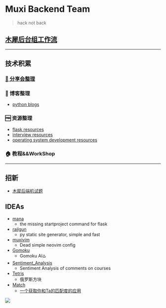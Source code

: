# Muxi Backend Team

> hack not back

## [木犀后台组工作流](https://neo1218.github.io/muxi-backend-workflow/)

<hr/>

## 技术积累
### [📝 分享会整理](https://github.com/muxih4ck/share)
### 📒 博客整理

+ [python blogs](https://github.com/muxih4ck/pyblogs)

### 🆓 资源整理

+ [flask resources](https://github.com/muxih4ck/Flask-Resources)
+ [interview resources](https://github.com/muxih4ck/Interview-Resources)
+ [operating system development resources](https://github.com/muxih4ck/osr)

### 🏠 教程&&WorkShop

<hr/>

## 招新

+ [木犀后端机试题](https://github.com/muxih4ck/test)

## IDEAs

+ [mana](https://github.com/neo1218/mana)
    - the missing startproject command for flask 
+ [railgun](https://github.com/neo1218/railgun)
    - py static site generator, simple and fast
+ [muxivim](https://github.com/neo1218/MuxiVim)
    - Dead simple neovim config
+ [Gomoku](https://github.com/kasheemlew/Gomoku)
    - Gomoku AI♨️
+ [Sentiment_Analysis](https://github.com/kasheemlew/Sentiment_Analysis)
    - Sentiment Analysis of comments on courses
+ [Tetris](https://github.com/RoseOu/Tetris)
    - 俄罗斯方块
+ [Match](https://github.com/RoseOu/Match)
    - [一个获取你和Ta的匹配度的应用](http://120.24.4.254:5555/)

![](https://avatars0.githubusercontent.com/u/24355973?v=3&s=200)
